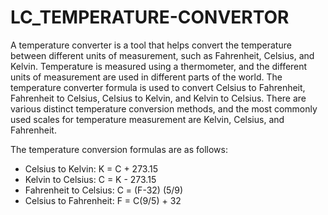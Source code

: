 # LC_TEMPERATURE-CONVERTOR

A temperature converter is a tool that helps convert the temperature between different units of measurement, such as Fahrenheit, Celsius, and Kelvin.
Temperature is measured using a thermometer, and the different units of measurement are used in different parts of the world.
The temperature converter formula is used to convert Celsius to Fahrenheit, Fahrenheit to Celsius, Celsius to Kelvin, and Kelvin to Celsius.
There are various distinct temperature conversion methods, and the most commonly used scales for temperature measurement are Kelvin, Celsius, and Fahrenheit.

The temperature conversion formulas are as follows:
- Celsius to Kelvin: K = C + 273.15
- Kelvin to Celsius: C = K - 273.15
- Fahrenheit to Celsius: C = (F-32) (5/9)
- Celsius to Fahrenheit: F = C(9/5) + 32